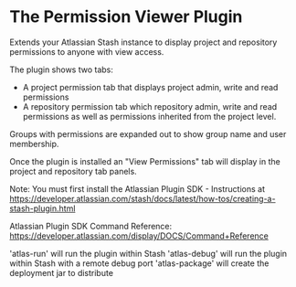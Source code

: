 # The Permission Viewer Plugin

Extends your Atlassian Stash instance to display project and repository permissions to anyone with view access.

The plugin shows two tabs:

* A project permission tab that displays project admin, write and read permissions
* A repository permission tab which repository admin, write and read permissions as well as permissions inherited from the project level.

Groups with permissions are expanded out to show group name and user membership.

Once the plugin is installed an "View Permissions" tab will display in the project and repository tab panels.

Note: You must first install the Atlassian Plugin SDK - Instructions at https://developer.atlassian.com/stash/docs/latest/how-tos/creating-a-stash-plugin.html

Atlassian Plugin SDK Command Reference: https://developer.atlassian.com/display/DOCS/Command+Reference

'atlas-run' will run the plugin within Stash
'atlas-debug' will run the plugin within Stash with a remote debug port
'atlas-package' will create the deployment jar to distribute
